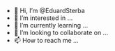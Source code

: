 - 👋 Hi, I’m @EduardSterba
- 👀 I’m interested in ...
- 🌱 I’m currently learning ...
- 💞️ I’m looking to collaborate on ...
- 📫 How to reach me ...

<!---
EduardSterba/EduardSterba is a ✨ special ✨ repository because its `README.md` (this file) appears on your GitHub profile.
You can click the Preview link to take a look at your changes.
--->
